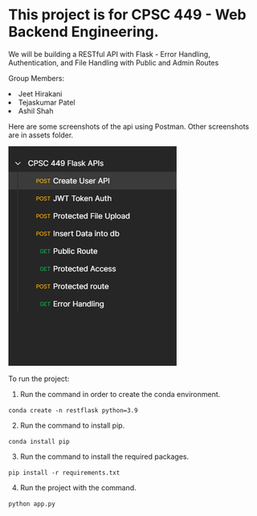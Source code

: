 # This project is for CPSC 449 - Web Backend Engineering.

We will be building a RESTful API with Flask - Error Handling, Authentication, and
File Handling with Public and Admin Routes

Group Members:

<li>Jeet Hirakani</li>
<li>Tejaskumar Patel</li>
<li>Ashil Shah</li>

Here are some screenshots of the api using Postman. Other screenshots are in assets folder.

![all apis](https://github.com/jeeth25/cpsc449_Project1/blob/main/assets/all%20apis.png)



To run the project:

1. Run the command in order to create the conda environment.

`conda create -n restflask python=3.9`

2. Run the command to install pip. 

`conda install pip`

3. Run the command to install the required packages.

`pip install -r requirements.txt`

4. Run the project with the command.

`python app.py`
